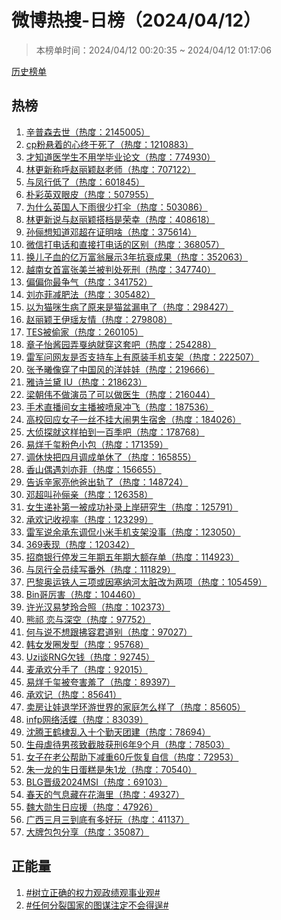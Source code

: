 <h1>
微博热搜-日榜（2024/04/12）
</h1>
<blockquote>
<p>
本榜单时间：2024/04/12 00:20:35 ~ 2024/04/12 01:17:06
</p>
</blockquote>
<p>
<a href="https://github.com/daifee/weibo-hot-search/tree/main/archives/daily">历史榜单</a>
</p>
<h2>
热榜
</h2>
<ol>

<li>
<a href="https://s.weibo.com/weibo?q=%23%E8%BE%9B%E6%99%AE%E6%A3%AE%E5%8E%BB%E4%B8%96%23" target="weibo">
辛普森去世（热度：2145005）
</a>
</li>

<li>
<a href="https://s.weibo.com/weibo?q=%23cp%E7%B2%89%E6%82%AC%E7%9D%80%E7%9A%84%E5%BF%83%E7%BB%88%E4%BA%8E%E6%AD%BB%E4%BA%86%23" target="weibo">
cp粉悬着的心终于死了（热度：1210883）
</a>
</li>

<li>
<a href="https://s.weibo.com/weibo?q=%23%E6%89%8D%E7%9F%A5%E9%81%93%E5%8C%BB%E5%AD%A6%E7%94%9F%E4%B8%8D%E7%94%A8%E5%AD%A6%E6%AF%95%E4%B8%9A%E8%AE%BA%E6%96%87%23" target="weibo">
才知道医学生不用学毕业论文（热度：774930）
</a>
</li>

<li>
<a href="https://s.weibo.com/weibo?q=%23%E6%9E%97%E6%9B%B4%E6%96%B0%E7%A7%B0%E5%91%BC%E8%B5%B5%E4%B8%BD%E9%A2%96%E8%B5%B5%E8%80%81%E5%B8%88%23" target="weibo">
林更新称呼赵丽颖赵老师（热度：707122）
</a>
</li>

<li>
<a href="https://s.weibo.com/weibo?q=%23%E4%B8%8E%E5%87%A4%E8%A1%8C%E4%BD%8E%E4%BA%86%23" target="weibo">
与凤行低了（热度：601845）
</a>
</li>

<li>
<a href="https://s.weibo.com/weibo?q=%23%E6%9C%B4%E5%BD%A9%E8%8B%B1%E5%8F%8C%E7%9C%BC%E7%9A%AE%23" target="weibo">
朴彩英双眼皮（热度：507955）
</a>
</li>

<li>
<a href="https://s.weibo.com/weibo?q=%23%E4%B8%BA%E4%BB%80%E4%B9%88%E8%8B%B1%E5%9B%BD%E4%BA%BA%E4%B8%8B%E9%9B%A8%E5%BE%88%E5%B0%91%E6%89%93%E4%BC%9E%23" target="weibo">
为什么英国人下雨很少打伞（热度：503086）
</a>
</li>

<li>
<a href="https://s.weibo.com/weibo?q=%23%E6%9E%97%E6%9B%B4%E6%96%B0%E8%AF%B4%E4%B8%8E%E8%B5%B5%E4%B8%BD%E9%A2%96%E6%90%AD%E6%A1%A3%E6%98%AF%E8%8D%A3%E5%B9%B8%23" target="weibo">
林更新说与赵丽颖搭档是荣幸（热度：408618）
</a>
</li>

<li>
<a href="https://s.weibo.com/weibo?q=%23%E5%AD%99%E4%BF%AA%E6%83%B3%E7%9F%A5%E9%81%93%E9%82%93%E8%B6%85%E5%9C%A8%E8%AF%81%E6%98%8E%E5%95%A5%23" target="weibo">
孙俪想知道邓超在证明啥（热度：375614）
</a>
</li>

<li>
<a href="https://s.weibo.com/weibo?q=%23%E5%BE%AE%E4%BF%A1%E6%89%93%E7%94%B5%E8%AF%9D%E5%92%8C%E7%9B%B4%E6%8E%A5%E6%89%93%E7%94%B5%E8%AF%9D%E7%9A%84%E5%8C%BA%E5%88%AB%23" target="weibo">
微信打电话和直接打电话的区别（热度：368057）
</a>
</li>

<li>
<a href="https://s.weibo.com/weibo?q=%23%E6%8D%A2%E5%84%BF%E5%AD%90%E8%A1%80%E7%9A%84%E4%BA%BF%E4%B8%87%E5%AF%8C%E7%BF%81%E5%B1%95%E7%A4%BA3%E5%B9%B4%E6%8A%97%E8%A1%B0%E6%88%90%E6%9E%9C%23" target="weibo">
换儿子血的亿万富翁展示3年抗衰成果（热度：352063）
</a>
</li>

<li>
<a href="https://s.weibo.com/weibo?q=%23%E8%B6%8A%E5%8D%97%E5%A5%B3%E9%A6%96%E5%AF%8C%E5%BC%A0%E7%BE%8E%E5%85%B0%E8%A2%AB%E5%88%A4%E5%A4%84%E6%AD%BB%E5%88%91%23" target="weibo">
越南女首富张美兰被判处死刑（热度：347740）
</a>
</li>

<li>
<a href="https://s.weibo.com/weibo?q=%23%E5%81%8F%E5%81%8F%E4%BD%A0%E6%9C%80%E4%BA%89%E6%B0%94%23" target="weibo">
偏偏你最争气（热度：341752）
</a>
</li>

<li>
<a href="https://s.weibo.com/weibo?q=%23%E5%88%98%E4%BA%A6%E8%8F%B2%E5%87%8F%E8%82%A5%E6%B3%95%23" target="weibo">
刘亦菲减肥法（热度：305482）
</a>
</li>

<li>
<a href="https://s.weibo.com/weibo?q=%23%E4%BB%A5%E4%B8%BA%E7%8C%AB%E5%92%AA%E7%94%9F%E7%97%85%E4%BA%86%E5%8E%9F%E6%9D%A5%E6%98%AF%E7%8C%AB%E7%9B%86%E6%BC%8F%E7%94%B5%E4%BA%86%23" target="weibo">
以为猫咪生病了原来是猫盆漏电了（热度：298427）
</a>
</li>

<li>
<a href="https://s.weibo.com/weibo?q=%23%E8%B5%B5%E4%B8%BD%E9%A2%96%E7%8E%8B%E4%BC%8A%E7%91%B6%E5%8F%8B%E6%83%85%23" target="weibo">
赵丽颖王伊瑶友情（热度：279808）
</a>
</li>

<li>
<a href="https://s.weibo.com/weibo?q=%23TES%E8%A2%AB%E5%81%B7%E5%AE%B6%23" target="weibo">
TES被偷家（热度：260105）
</a>
</li>

<li>
<a href="https://s.weibo.com/weibo?q=%23%E7%AB%A0%E5%AD%90%E6%80%A1%E9%85%B1%E5%9B%AD%E5%BC%84%E6%88%9B%E7%BA%B3%E5%B0%B1%E7%A9%BF%E8%BF%99%E5%A5%97%E5%90%A7%23" target="weibo">
章子怡酱园弄戛纳就穿这套吧（热度：254288）
</a>
</li>

<li>
<a href="https://s.weibo.com/weibo?q=%23%E9%9B%B7%E5%86%9B%E9%97%AE%E7%BD%91%E5%8F%8B%E6%98%AF%E5%90%A6%E6%94%AF%E6%8C%81%E8%BD%A6%E4%B8%8A%E6%9C%89%E5%8E%9F%E8%A3%85%E6%89%8B%E6%9C%BA%E6%94%AF%E6%9E%B6%23" target="weibo">
雷军问网友是否支持车上有原装手机支架（热度：222507）
</a>
</li>

<li>
<a href="https://s.weibo.com/weibo?q=%23%E5%BC%A0%E4%BA%88%E6%9B%A6%E5%83%8F%E7%A9%BF%E4%BA%86%E4%B8%AD%E5%9B%BD%E9%A3%8E%E7%9A%84%E6%B4%8B%E5%A8%83%E5%A8%83%23" target="weibo">
张予曦像穿了中国风的洋娃娃（热度：219666）
</a>
</li>

<li>
<a href="https://s.weibo.com/weibo?q=%23%E9%9B%85%E8%AF%97%E5%85%B0%E9%BB%9B%20IU%23" target="weibo">
雅诗兰黛 IU（热度：218623）
</a>
</li>

<li>
<a href="https://s.weibo.com/weibo?q=%23%E6%A2%81%E6%9C%9D%E4%BC%9F%E4%B8%8D%E5%81%9A%E6%BC%94%E5%91%98%E4%BA%86%E5%8F%AF%E4%BB%A5%E5%81%9A%E5%8C%BB%E7%94%9F%23" target="weibo">
梁朝伟不做演员了可以做医生（热度：216044）
</a>
</li>

<li>
<a href="https://s.weibo.com/weibo?q=%23%E6%89%8B%E6%9C%AF%E7%9B%B4%E6%92%AD%E9%97%B4%E5%A5%B3%E4%B8%BB%E6%92%AD%E8%A2%AB%E5%96%B7%E6%B3%89%E5%86%B2%E9%A3%9E%23" target="weibo">
手术直播间女主播被喷泉冲飞（热度：187536）
</a>
</li>

<li>
<a href="https://s.weibo.com/weibo?q=%23%E9%AB%98%E6%A0%A1%E5%9B%9E%E5%BA%94%E5%A5%B3%E5%AD%90%E4%B8%80%E4%B8%9D%E4%B8%8D%E6%8C%82%E5%A4%A7%E9%97%B9%E7%94%B7%E7%94%9F%E5%AE%BF%E8%88%8D%23" target="weibo">
高校回应女子一丝不挂大闹男生宿舍（热度：184026）
</a>
</li>

<li>
<a href="https://s.weibo.com/weibo?q=%23%E5%A4%A7%E4%BE%A6%E6%8E%A2%E5%B0%B1%E8%BF%99%E6%A0%B7%E6%8B%8D%E5%88%B0%E4%B8%80%E7%99%BE%E5%AD%A3%E5%90%A7%23" target="weibo">
大侦探就这样拍到一百季吧（热度：178768）
</a>
</li>

<li>
<a href="https://s.weibo.com/weibo?q=%23%E6%98%93%E7%83%8A%E5%8D%83%E7%8E%BA%E7%B2%89%E8%89%B2%E5%B0%8F%E5%8C%85%23" target="weibo">
易烊千玺粉色小包（热度：171359）
</a>
</li>

<li>
<a href="https://s.weibo.com/weibo?q=%23%E8%B0%83%E4%BC%91%E5%BF%AB%E6%8A%8A%E5%9B%9B%E6%9C%88%E8%B0%83%E6%88%90%E5%8D%95%E4%BC%91%E4%BA%86%23" target="weibo">
调休快把四月调成单休了（热度：165855）
</a>
</li>

<li>
<a href="https://s.weibo.com/weibo?q=%23%E9%A6%99%E5%B1%B1%E5%81%B6%E9%81%87%E5%88%98%E4%BA%A6%E8%8F%B2%23" target="weibo">
香山偶遇刘亦菲（热度：156655）
</a>
</li>

<li>
<a href="https://s.weibo.com/weibo?q=%23%E5%91%8A%E8%AF%89%E8%BE%9B%E5%AE%B6%E4%BA%AE%E4%BB%96%E7%88%B8%E5%87%BA%E8%BD%A8%E4%BA%86%23" target="weibo">
告诉辛家亮他爸出轨了（热度：148724）
</a>
</li>

<li>
<a href="https://s.weibo.com/weibo?q=%23%E9%82%93%E8%B6%85%E5%8F%AB%E5%AD%99%E4%BF%AA%E4%BA%B2%23" target="weibo">
邓超叫孙俪亲（热度：126358）
</a>
</li>

<li>
<a href="https://s.weibo.com/weibo?q=%23%E5%A5%B3%E7%94%9F%E9%80%92%E8%A1%A5%E7%AC%AC%E4%B8%80%E8%A2%AB%E6%88%90%E5%8A%9F%E8%A1%A5%E5%BD%95%E4%B8%8A%E5%B2%B8%E7%A0%94%E7%A9%B6%E7%94%9F%23" target="weibo">
女生递补第一被成功补录上岸研究生（热度：125791）
</a>
</li>

<li>
<a href="https://s.weibo.com/weibo?q=%23%E6%89%BF%E6%AC%A2%E8%AE%B0%E6%94%B6%E8%A7%86%E7%8E%87%23" target="weibo">
承欢记收视率（热度：123299）
</a>
</li>

<li>
<a href="https://s.weibo.com/weibo?q=%23%E9%9B%B7%E5%86%9B%E8%AF%B4%E4%BD%99%E6%89%BF%E4%B8%9C%E8%B0%83%E4%BE%83%E5%B0%8F%E7%B1%B3%E6%89%8B%E6%9C%BA%E6%94%AF%E6%9E%B6%E6%B2%A1%E4%BA%8B%23" target="weibo">
雷军说余承东调侃小米手机支架没事（热度：123050）
</a>
</li>

<li>
<a href="https://s.weibo.com/weibo?q=%23369%E8%A1%A8%E7%8E%B0%23" target="weibo">
369表现（热度：120342）
</a>
</li>

<li>
<a href="https://s.weibo.com/weibo?q=%23%E6%8B%9B%E5%95%86%E9%93%B6%E8%A1%8C%E5%81%9C%E5%8F%91%E4%B8%89%E5%B9%B4%E6%9C%9F%E4%BA%94%E5%B9%B4%E6%9C%9F%E5%A4%A7%E9%A2%9D%E5%AD%98%E5%8D%95%23" target="weibo">
招商银行停发三年期五年期大额存单（热度：114923）
</a>
</li>

<li>
<a href="https://s.weibo.com/weibo?q=%23%E4%B8%8E%E5%87%A4%E8%A1%8C%E5%85%A8%E5%91%98%E7%BB%AD%E5%86%99%E7%95%AA%E5%A4%96%23" target="weibo">
与凤行全员续写番外（热度：111829）
</a>
</li>

<li>
<a href="https://s.weibo.com/weibo?q=%23%E5%B7%B4%E9%BB%8E%E5%A5%A5%E8%BF%90%E9%93%81%E4%BA%BA%E4%B8%89%E9%A1%B9%E6%88%96%E5%9B%A0%E5%A1%9E%E7%BA%B3%E6%B2%B3%E5%A4%AA%E8%84%8F%E6%94%B9%E4%B8%BA%E4%B8%A4%E9%A1%B9%23" target="weibo">
巴黎奥运铁人三项或因塞纳河太脏改为两项（热度：105459）
</a>
</li>

<li>
<a href="https://s.weibo.com/weibo?q=%23Bin%E5%93%A5%E5%8E%89%E5%AE%B3%23" target="weibo">
Bin哥厉害（热度：104460）
</a>
</li>

<li>
<a href="https://s.weibo.com/weibo?q=%23%E8%AE%B8%E5%85%89%E6%B1%89%E6%98%93%E6%A2%A6%E7%8E%B2%E5%90%88%E7%85%A7%23" target="weibo">
许光汉易梦玲合照（热度：102373）
</a>
</li>

<li>
<a href="https://s.weibo.com/weibo?q=%23%E7%86%8A%E7%A5%81%20%E6%81%8B%E4%B8%8E%E6%B7%B1%E7%A9%BA%23" target="weibo">
熊祁 恋与深空（热度：97752）
</a>
</li>

<li>
<a href="https://s.weibo.com/weibo?q=%23%E4%BD%95%E4%B8%8E%E8%AF%B4%E4%B8%8D%E6%83%B3%E8%B7%9F%E6%8B%82%E5%AE%B9%E5%90%9B%E9%81%93%E5%88%AB%23" target="weibo">
何与说不想跟拂容君道别（热度：97027）
</a>
</li>

<li>
<a href="https://s.weibo.com/weibo?q=%23%E9%9F%A9%E5%A5%B3%E5%8F%91%E5%9C%88%E5%8F%91%E5%9E%8B%23" target="weibo">
韩女发圈发型（热度：95768）
</a>
</li>

<li>
<a href="https://s.weibo.com/weibo?q=%23Uzi%E8%B0%88RNG%E6%AC%A0%E9%92%B1%23" target="weibo">
Uzi谈RNG欠钱（热度：92745）
</a>
</li>

<li>
<a href="https://s.weibo.com/weibo?q=%23%E9%BA%A6%E6%89%BF%E6%AC%A2%E5%88%86%E6%89%8B%E4%BA%86%23" target="weibo">
麦承欢分手了（热度：92015）
</a>
</li>

<li>
<a href="https://s.weibo.com/weibo?q=%23%E6%98%93%E7%83%8A%E5%8D%83%E7%8E%BA%E8%A2%AB%E5%A4%B8%E5%AE%B3%E7%BE%9E%E4%BA%86%23" target="weibo">
易烊千玺被夸害羞了（热度：89397）
</a>
</li>

<li>
<a href="https://s.weibo.com/weibo?q=%23%E6%89%BF%E6%AC%A2%E8%AE%B0%23" target="weibo">
承欢记（热度：85641）
</a>
</li>

<li>
<a href="https://s.weibo.com/weibo?q=%23%E5%8D%96%E6%88%BF%E8%AE%A9%E5%A8%83%E9%80%80%E5%AD%A6%E7%8E%AF%E6%B8%B8%E4%B8%96%E7%95%8C%E7%9A%84%E5%AE%B6%E5%BA%AD%E6%80%8E%E4%B9%88%E6%A0%B7%E4%BA%86%23" target="weibo">
卖房让娃退学环游世界的家庭怎么样了（热度：85605）
</a>
</li>

<li>
<a href="https://s.weibo.com/weibo?q=%23infp%E7%BD%91%E7%BB%9C%E6%B4%BB%E8%9D%B6%23" target="weibo">
infp网络活蝶（热度：83039）
</a>
</li>

<li>
<a href="https://s.weibo.com/weibo?q=%23%E6%B2%88%E8%85%BE%E7%8E%8B%E9%B9%A4%E6%A3%A3%E4%B9%B1%E5%85%A5%E5%8D%81%E4%B8%AA%E5%8B%A4%E5%A4%A9%E5%9B%A2%E5%BB%BA%23" target="weibo">
沈腾王鹤棣乱入十个勤天团建（热度：78694）
</a>
</li>

<li>
<a href="https://s.weibo.com/weibo?q=%23%E7%94%9F%E6%AF%8D%E8%99%90%E5%BE%85%E7%94%B7%E5%AD%A9%E8%87%B4%E6%88%AA%E8%82%A2%E8%8E%B7%E5%88%916%E5%B9%B49%E4%B8%AA%E6%9C%88%23" target="weibo">
生母虐待男孩致截肢获刑6年9个月（热度：78503）
</a>
</li>

<li>
<a href="https://s.weibo.com/weibo?q=%23%E5%A5%B3%E5%AD%90%E5%9C%A8%E8%80%81%E5%85%AC%E5%B8%AE%E5%8A%A9%E4%B8%8B%E5%87%8F%E9%87%8D60%E6%96%A4%E6%81%A2%E5%A4%8D%E8%87%AA%E4%BF%A1%23" target="weibo">
女子在老公帮助下减重60斤恢复自信（热度：72953）
</a>
</li>

<li>
<a href="https://s.weibo.com/weibo?q=%23%E6%9C%B1%E4%B8%80%E9%BE%99%E7%9A%84%E7%94%9F%E6%97%A5%E8%9B%8B%E7%B3%95%E6%98%AF%E6%9C%B11%E9%BE%99%23" target="weibo">
朱一龙的生日蛋糕是朱1龙（热度：70540）
</a>
</li>

<li>
<a href="https://s.weibo.com/weibo?q=%23BLG%E6%99%8B%E7%BA%A72024MSI%23" target="weibo">
BLG晋级2024MSI（热度：69103）
</a>
</li>

<li>
<a href="https://s.weibo.com/weibo?q=%23%E6%98%A5%E5%A4%A9%E7%9A%84%E6%B0%94%E6%81%AF%E8%97%8F%E5%9C%A8%E8%8A%B1%E6%B5%B7%E9%87%8C%23" target="weibo">
春天的气息藏在花海里（热度：49327）
</a>
</li>

<li>
<a href="https://s.weibo.com/weibo?q=%23%E9%AD%8F%E5%A4%A7%E5%8B%8B%E7%94%9F%E6%97%A5%E5%BA%94%E6%8F%B4%23" target="weibo">
魏大勋生日应援（热度：47926）
</a>
</li>

<li>
<a href="https://s.weibo.com/weibo?q=%23%E5%B9%BF%E8%A5%BF%E4%B8%89%E6%9C%88%E4%B8%89%E5%88%B0%E5%BA%95%E6%9C%89%E5%A4%9A%E5%A5%BD%E7%8E%A9%23" target="weibo">
广西三月三到底有多好玩（热度：41137）
</a>
</li>

<li>
<a href="https://s.weibo.com/weibo?q=%23%E5%A4%A7%E7%89%8C%E5%8C%85%E5%8C%85%E5%88%86%E4%BA%AB%23" target="weibo">
大牌包包分享（热度：35087）
</a>
</li>

</ol>
<h2>
正能量
</h2>
<ol>

<li>
<a href="https://s.weibo.com/weibo?q=%23%23%E6%A0%91%E7%AB%8B%E6%AD%A3%E7%A1%AE%E7%9A%84%E6%9D%83%E5%8A%9B%E8%A7%82%E6%94%BF%E7%BB%A9%E8%A7%82%E4%BA%8B%E4%B8%9A%E8%A7%82%23%23" target="weibo">
#树立正确的权力观政绩观事业观#
</a>
</li>

<li>
<a href="https://s.weibo.com/weibo?q=%23%23%E4%BB%BB%E4%BD%95%E5%88%86%E8%A3%82%E5%9B%BD%E5%AE%B6%E7%9A%84%E5%9B%BE%E8%B0%8B%E6%B3%A8%E5%AE%9A%E4%B8%8D%E4%BC%9A%E5%BE%97%E9%80%9E%23%23" target="weibo">
#任何分裂国家的图谋注定不会得逞#
</a>
</li>

</ol>